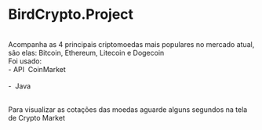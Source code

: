 # BirdCrypto.Project
<br>Acompanha as 4 principais criptomoedas mais populares no mercado atual, são elas: Bitcoin, Ethereum, Litecoin e Dogecoin<br>
Foi usado:
 <br>- API  CoinMarket<br>
<br>-  Java<br>

<br>Para visualizar as cotações das moedas aguarde alguns segundos na tela de Crypto Market<br>


